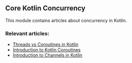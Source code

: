 ## Core Kotlin Concurrency

This module contains articles about concurrency in Kotlin.

### Relevant articles:
- [Threads vs Coroutines in Kotlin](https://www.baeldung.com/kotlin-threads-coroutines)
- [Introduction to Kotlin Coroutines](https://www.baeldung.com/kotlin-coroutines)
- [Introduction to Channels in Kotlin](https://www.baeldung.com/kotlin/channels)
